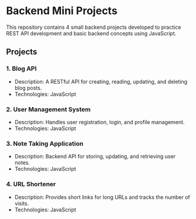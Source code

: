 # Backend Mini Projects

This repository contains 4 small backend projects developed to practice REST API development and basic backend concepts using JavaScript.

## Projects

### 1. Blog API
- Description: A RESTful API for creating, reading, updating, and deleting blog posts.
- Technologies: JavaScript

### 2. User Management System
- Description: Handles user registration, login, and profile management.
- Technologies: JavaScript

### 3. Note Taking Application
- Description: Backend API for storing, updating, and retrieving user notes.
- Technologies: JavaScript

### 4. URL Shortener
- Description: Provides short links for long URLs and tracks the number of visits.
- Technologies: JavaScript
